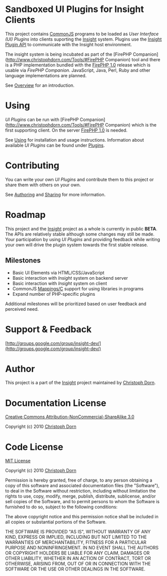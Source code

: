 
Sandboxed UI Plugins for Insight Clients
========================================

This project contains [CommonJS](http://www.commonjs.org/) programs to be loaded as _User Interface (UI) Plugins_ into clients suporting the
[Insight](http://www.christophdorn.com/Research/#Insight) system. Plugins use the [Insight Plugin API](https://github.com/insight/plugin-api)
to communicate with the Insight host environment.

The insight system is being incubated as part of the [FirePHP Companion](http://www.christophdorn.com/Tools/#FirePHP Companion) tool and
there is a PHP implementation bundled with the [FirePHP 1.0](http://reference.developercompanion.com/#/Tools/FirePHPCompanion/Introduction/)
release which is usable via _FirePHP Companion_. JavaScript, Java, Perl, Ruby and other language implementations are planned.

See [Overview](http://github.com/insight/sandboxed-ui-plugins/blob/master/docs/Overview.md) for an introduction.


Using
=====

_UI Plugins_ can be run with [FirePHP Companion](http://www.christophdorn.com/Tools/#FirePHP Companion) which is the first supporting client.
On the server [FirePHP 1.0](http://reference.developercompanion.com/#/Tools/FirePHPCompanion/Introduction/) is needed.

See [Using](http://github.com/insight/sandboxed-ui-plugins/blob/master/docs/Using.md) for installation and usage instructions. Information about
available _UI Plugins_ can be found under [Plugins](http://github.com/insight/sandboxed-ui-plugins/blob/master/docs/Plugins.md).


Contributing
============

You can write your own _UI Plugins_ and contribute them to this project or share them with others on your own.

See [Authoring](http://github.com/insight/sandboxed-ui-plugins/blob/master/docs/Authoring.md) and
[Sharing](http://github.com/insight/sandboxed-ui-plugins/blob/master/docs/Sharing.md) for more information.


Roadmap
=======

This project and the [Insight](http://www.christophdorn.com/Research/#Insight) project as a whole is currently in public **BETA**.
The APIs are relatively stable although some changes may still be made. Your participation by using _UI Plugins_ and providing
feedback while writing your own will drive the plugin system towards the first stable release.

Milestones
----------

 * Basic UI Elements via HTML/CSS/JavaScript
 * Basic interaction with _Insight_ system on backend server
 * Basic interaction with _Insight_ system on client
 * CommonJS [Mappings/C](http://wiki.commonjs.org/wiki/Packages/Mappings/C) support for using libraries in programs
 * Expand number of PHP-specific plugins

Additional milestones will be prioritized based on user feedback and perceived need.


Support & Feedback
==================

[http://groups.google.com/group/insight-dev/](http://groups.google.com/group/insight-dev/)


Author
======

This project is a part of the [Insight](http://www.christophdorn.com/Research/#Insight) project maintained by
[Christoph Dorn](http://www.christophdorn.com/).


Documentation License
=====================

[Creative Commons Attribution-NonCommercial-ShareAlike 3.0](http://creativecommons.org/licenses/by-nc-sa/3.0/)

Copyright (c) 2010 [Christoph Dorn](http://www.christophdorn.com/)


Code License
============

[MIT License](http://www.opensource.org/licenses/mit-license.php)

Copyright (c) 2010 [Christoph Dorn](http://www.christophdorn.com/)

Permission is hereby granted, free of charge, to any person obtaining a copy
of this software and associated documentation files (the "Software"), to deal
in the Software without restriction, including without limitation the rights
to use, copy, modify, merge, publish, distribute, sublicense, and/or sell
copies of the Software, and to permit persons to whom the Software is
furnished to do so, subject to the following conditions:

The above copyright notice and this permission notice shall be included in
all copies or substantial portions of the Software.

THE SOFTWARE IS PROVIDED "AS IS", WITHOUT WARRANTY OF ANY KIND, EXPRESS OR
IMPLIED, INCLUDING BUT NOT LIMITED TO THE WARRANTIES OF MERCHANTABILITY,
FITNESS FOR A PARTICULAR PURPOSE AND NONINFRINGEMENT. IN NO EVENT SHALL THE
AUTHORS OR COPYRIGHT HOLDERS BE LIABLE FOR ANY CLAIM, DAMAGES OR OTHER
LIABILITY, WHETHER IN AN ACTION OF CONTRACT, TORT OR OTHERWISE, ARISING FROM,
OUT OF OR IN CONNECTION WITH THE SOFTWARE OR THE USE OR OTHER DEALINGS IN
THE SOFTWARE.

